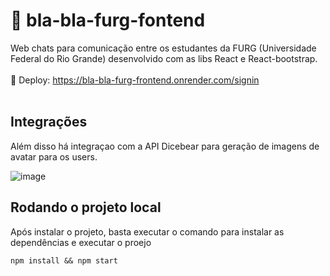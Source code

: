 # 🎨 bla-bla-furg-fontend

Web chats para comunicação entre os estudantes da FURG (Universidade Federal do Rio Grande) desenvolvido com as libs React e React-bootstrap. <br><br>
🔗 Deploy: https://bla-bla-furg-frontend.onrender.com/signin
<br><br>


## Integrações 
Além disso há integraçao com a API Dicebear para geração de imagens de avatar para os users. 

![image](https://github.com/user-attachments/assets/1b598ce6-39eb-46fc-9d8f-983cff66b1e0)


## Rodando o projeto local

Após instalar o projeto, basta executar o comando para instalar as dependências e executar o proejo

```shell
npm install && npm start
```
